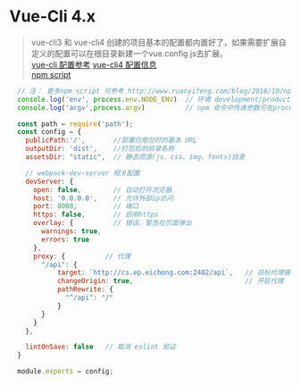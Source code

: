 # Vue-Cli 4.x
  > vue-cli3 和 vue-cli4 创建的项目基本的配置都内置好了，如果需要扩展自定义的配置可以在根目录新建一个vue.config.js去扩展。  
  > [vue-cli 配置参考](https://cli.vuejs.org/zh/config/)
  > [vue-cli4 配置信息](https://hacpai.com/article/1584265563174)  
  > [npm script](http://www.ruanyifeng.com/blog/2016/10/npm_scripts.html)  

  ```js
    // 注： 更多npm script 可参考 http://www.ruanyifeng.com/blog/2016/10/npm_scripts.html
    console.log('env', process.env.NODE_ENV)  // 环境 development/production
    console.log('argv',process.argv)          // npm 命令中传递参数可在process.argv读取 如：npm run serve 123456

    const path = require('path');
    const config = {
      publicPath:'/',       //部署应用包时的基本 URL
      outputDir: 'dist',    //打包后的目录名称
      assetsDir: "static",  // 静态资源(js、css、img、fonts)目录

      // webpack-dev-server 相关配置
      devServer: {
        open: false,        // 自动打开浏览器
        host: '0.0.0.0',    // 允许外部ip访问
        port: 8008,         // 端口
        https: false,       // 启用https
        overlay: {          // 错误、警告在页面弹出
          warnings: true,
          errors: true
        },
        proxy: {          // 代理
          "/api": {
              target: `http://cs.ep.eichong.com:2482/api`,   // 目标代理接口地址
              changeOrigin: true,                            // 开启代理
              pathRewrite: {
                "^/api": "/"
              }
          }
        }
      },

      lintOnSave: false   // 取消 eslint 验证
    }

    module.exports = config;

  ```